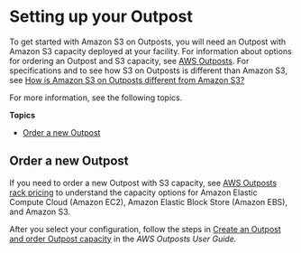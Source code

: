 # Setting up your Outpost<a name="OrderOutposts"></a>

To get started with Amazon S3 on Outposts, you will need an Outpost with Amazon S3 capacity deployed at your facility\. For information about options for ordering an Outpost and S3 capacity, see [AWS Outposts](http://aws.amazon.com/outposts)\. For specifications and to see how S3 on Outposts is different than Amazon S3, see [How is Amazon S3 on Outposts different from Amazon S3?](S3OnOutpostsRestrictionsLimitations.md)

For more information, see the following topics\.

**Topics**
+ [Order a new Outpost](#SettingUpS3OutpostsNewOutpost)

## Order a new Outpost<a name="SettingUpS3OutpostsNewOutpost"></a>

If you need to order a new Outpost with S3 capacity, see [AWS Outposts rack pricing](http://aws.amazon.com/outposts/pricing/) to understand the capacity options for Amazon Elastic Compute Cloud \(Amazon EC2\), Amazon Elastic Block Store \(Amazon EBS\), and Amazon S3\. 

After you select your configuration, follow the steps in [Create an Outpost and order Outpost capacity](https://docs.aws.amazon.com/outposts/latest/userguide/order-outpost-capacity.html) in the *AWS Outposts User Guide\.* 